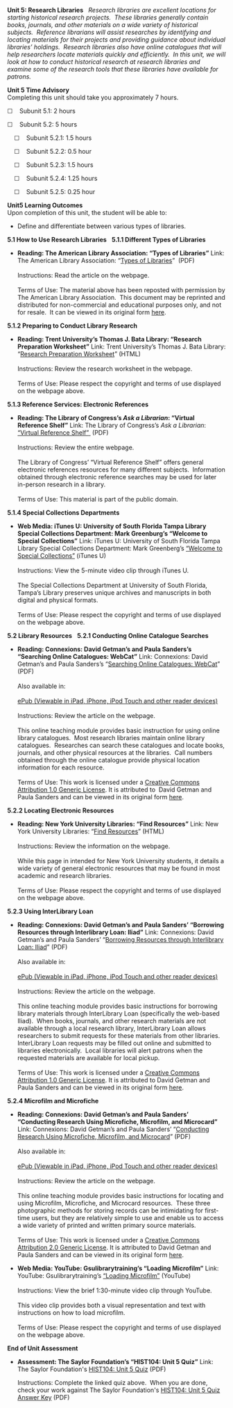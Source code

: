 **Unit 5: Research Libraries** <span id="5"></span> 
*<span>Research libraries are excellent locations for starting
historical research projects.  These libraries generally contain books,
journals, and other materials on a wide variety of historical subjects. 
Reference librarians will assist researches by identifying and locating
materials for their projects and providing guidance about individual
libraries’ holdings.  Research libraries also have online catalogues
that will help researchers locate materials quickly and efficiently.  In
this unit, we will look at how to conduct historical research at
research libraries and examine some of the research tools that these
libraries have available for patrons. </span>*

**Unit 5 Time Advisory**  
Completing this unit should take you approximately 7 hours.  
  
 ☐    Subunit 5.1: 2 hours  
  
 ☐    Subunit 5.2: 5 hours  
  
     ☐    Subunit 5.2.1: 1.5 hours  
  
     ☐    Subunit 5.2.2: 0.5 hour  
  
     ☐    Subunit 5.2.3: 1.5 hours  
  
     ☐    Subunit 5.2.4: 1.25 hours  
  
     ☐    Subunit 5.2.5: 0.25 hour

**Unit5 Learning Outcomes**  
Upon completion of this unit, the student will be able to:
-   Define and differentiate between various types of libraries.

**5.1 How to Use Research Libraries** <span id="5.1"></span> 
**5.1.1 Different Types of Libraries** <span id="5.1.1"></span> 
-   **Reading: The American Library Association: “Types of Libraries”**
    <span>Link: The American Library Association: “</span>[<span>Types
    of
    Libraries</span>](https://resources.saylor.org/archived/wp-content/uploads/2011/08/HIST104-5.1.1.pdf)<span>”  (PDF)</span>  
        
     <span>Instructions: Read the article on the webpage.</span>  
        
     <span>Terms of Use:</span> The material above has been reposted
    with permission by The American Library Association.  This document
    may be reprinted and distributed for non-commercial and educational
    purposes only, and not for resale.  It can be viewed in its original
    form
    [here](http://www.ala.org/ala/educationcareers/careers/librarycareerssite/typesoflibraries.cfm).

**5.1.2 Preparing to Conduct Library Research** <span
id="5.1.2"></span> 
-   **Reading: Trent University’s Thomas J. Bata Library: “Research
    Preparation Worksheet”**
    <span>Link: Trent University’s Thomas J. Bata Library:
    “</span>[<span>Research Preparation
    Worksheet</span>](http://www.trentu.ca/library/help/preparation.htm)<span>”
    (HTML)</span>  
        
     <span>Instructions: Review the research worksheet in the
    webpage.</span>  
        
     <span>Terms of Use: Please respect the copyright and terms of use
    displayed on the webpage above.</span>

**5.1.3 Reference Services: Electronic References** <span
id="5.1.3"></span> 
-   **Reading: The Library of Congress’s *Ask a Librarian*: “Virtual
    Reference Shelf”**
    <span>Link: The Library of Congress’s *Ask a Librarian*:
    </span>[<span>“Virtual Reference
    Shelf”</span> ](https://resources.saylor.org/archived/wp-content/uploads/2011/08/HIST104-5.1.3-Virtual-Reference-Shelf.pdf) (PDF)  
        
     <span>Instructions: Review the entire webpage.</span>  
        
     <span>The Library of Congress’ “Virtual Reference Shelf” offers
    general electronic references resources for many different
    subjects.  Information obtained through electronic reference
    searches may be used for later in-person research in a library. 
    </span>  
        
     <span>Terms of Use: This material is part of the public
    domain. </span>

**5.1.4 Special Collections Departments** <span id="5.1.4"></span> 
-   **Web Media: iTunes U: University of South Florida Tampa Library
    Special Collections Department: Mark Greenburg’s “Welcome to Special
    Collections”**
    <span>Link: iTunes U: University of South Florida Tampa Library
    Special Collections Department: Mark Greenberg’s
    </span>[<span>“Welcome to Special
    Collections”</span>](http://deimos3.apple.com/WebObjects/Core.woa/Browse/usf.edu.1464226883.01464226890.1621646319?i=1267945880)<span> (iTunes
    U)</span>  
        
     <span>Instructions: View the 5-minute video clip through iTunes
    U.</span>  
        
     <span>The Special Collections Department at University of South
    Florida, Tampa’s Library preserves unique archives and manuscripts
    in both digital and physical formats.</span>  
        
     <span>Terms of Use: Please respect the copyright and terms of use
    displayed on the webpage above.</span>

**5.2 Library Resources** <span id="5.2"></span> 
**5.2.1 Conducting Online Catalogue Searches** <span id="5.2.1"></span> 
-   **Reading: Connexions: David Getman’s and Paula Sanders’s “Searching
    Online Catalogues: WebCat”**
    <span>Link: Connexions: David Getman’s and Paula Sanders’s
    “</span>[<span>Searching Online Catalogues:
    WebCat</span>](https://resources.saylor.org/archived/wp-content/uploads/2011/08/HIST104-5.2.1-.pdf)<span>”
    (PDF)</span>  
        
     Also available in:  
        
     [ePub (Viewable in iPad, iPhone, iPod Touch and other reader
    devices)](http://cnx.org/content/m12527/1.5/?format=epub "ePub (Viewable in iPad, iPhone, iPod Touch and other reader devices)")  
        
     <span>Instructions: Review the article on the webpage.</span>  
        
     <span>This online teaching module provides basic instruction for
    using online library catalogues.  Most research libraries maintain
    online library catalogues.  Researches can search these catalogues
    and locate books, journals, and other physical resources at the
    libraries.  Call numbers obtained through the online catalogue
    provide physical location information for each resource.</span>  
        
     <span>Terms of Use: </span>This work is licensed under a [Creative
    Commons Attribution 1.0 Generic
    License](http://creativecommons.org/licenses/by/1.0/). It is
    attributed to  David Getman and Paula Sanders and can be viewed in
    its original form [here](http://cnx.org/content/m12527/latest/). 

**5.2.2 Locating Electronic Resources** <span id="5.2.2"></span> 
-   **Reading: New York University Libraries: “Find Resources”**
    <span>Link: New York University Libraries: “</span>[<span>Find
    Resources</span>](http://library.nyu.edu/collections/)<span>” (HTML)</span>  
        
     <span>Instructions: Review the information on the webpage.</span>  
        
     <span>While this page in intended for New York University students,
    it details a wide variety of general electronic resources that may
    be found in most academic and research libraries.</span>  
        
     <span>Terms of Use: Please respect the copyright and terms of use
    displayed on the webpage above.</span>

**5.2.3 Using InterLibrary Loan** <span id="5.2.3"></span> 
-   **Reading: Connexions: David Getman’s and Paula Sanders’ “Borrowing
    Resources through Interlibrary Loan: Iliad”**
    <span>Link: Connexions: David Getman’s and Paula Sanders’
    “</span>[<span>Borrowing Resources through Interlibrary Loan:
    Iliad</span>](https://resources.saylor.org/archived/wp-content/uploads/2011/08/HIST104-5.2.3.pdf)<span>”
    (PDF)</span>  
        
     <span>Also available in:</span>  
         
     <span>[ePub (Viewable in iPad, iPhone, iPod Touch and other reader
    devices)](http://cnx.org/content/m12525/1.7/?format=epub "ePub (Viewable in iPad, iPhone, iPod Touch and other reader devices)")</span>  
        
     <span>Instructions: Review the article on the webpage.</span>  
        
     <span>This online teaching module provides basic instructions for
    borrowing library materials through InterLibrary Loan (specifically
    the web-based Iliad).  When books, journals, and other research
    materials are not available through a local research library,
    InterLibrary Loan allows researchers to submit requests for these
    materials from other libraries.  InterLibrary Loan requests may be
    filled out online and submitted to libraries electronically.  Local
    libraries will alert patrons when the requested materials are
    available for local pickup.</span>  
        
     <span>Terms of Use: </span>This work is licensed under a [Creative
    Commons Attribution 1.0 Generic
    License](http://creativecommons.org/licenses/by/1.0/). It is
    attributed to David Getman and Paula Sanders and can be viewed in
    its original form [here](http://cnx.org/content/m12525/latest/). 

**5.2.4 Microfilm and Microfiche** <span id="5.2.4"></span> 
-   **Reading: Connexions: David Getman’s and Paula Sanders’ “Conducting
    Research Using Microfiche, Microfilm, and Microcard”**
    <span>Link: Connexions: David Getman’s and Paula Sanders’
    “</span>[<span>Conducting Research Using Microfiche, Microfilm, and
    Microcard</span>](https://resources.saylor.org/archived/wp-content/uploads/2011/08/HIST104-5.2.4-.pdf)<span>”
    (PDF)</span>  
        
     <span>Also available in:</span>  
         
     <span>[ePub (Viewable in iPad, iPhone, iPod Touch and other reader
    devices)](http://cnx.org/content/m12729/1.7/?format=epub "ePub (Viewable in iPad, iPhone, iPod Touch and other reader devices)")</span>  
        
     <span>Instructions: Review the article on the webpage.</span>  
        
     <span>This online teaching module provides basic instructions for
    locating and using Microfilm, Microfiche, and Microcard resources. 
    These three photographic methods for storing records can be
    intimidating for first-time users, but they are relatively simple to
    use and enable us to access a wide variety of printed and written
    primary source materials.</span>  
        
     <span>Terms of Use: </span>This work is licensed under a [Creative
    Commons Attribution 2.0 Generic
    License](http://creativecommons.org/licenses/by/2.0/). It is
    attributed to David Getman and Paula Sanders and can be viewed in
    its original form [here](http://cnx.org/content/m12729/latest/). 

-   **Web Media: YouTube: Gsulibrarytraining’s “Loading Microfilm”**
    <span>Link: YouTube: Gsulibrarytraining’s [“Loading
    Microfilm”](http://www.youtube.com/watch?v=IubMlnzVKSE&feature=related)</span> (YouTube)  
        
     <span>Instructions: View the brief 1:30-minute video clip through
    YouTube.</span>  
        
     <span>This video clip provides both a visual representation and
    text with instructions on how to load microfilm.</span>  
        
     <span>Terms of Use: Please respect the copyright and terms of use
    displayed on the webpage above.</span>

**End of Unit Assessment** <span id="5.3"></span> 
-   **Assessment: The Saylor Foundation’s “HIST104: Unit 5 Quiz”**
    Link: The Saylor Foundation's [HIST104: Unit 5
    Quiz](https://resources.saylor.org/archived/wp-content/uploads/2011/05/HIST104-Unit5Quiz.pdf) (PDF)  
      
     Instructions: Complete the linked quiz above.  When you are done,
    check your work against The Saylor Foundation's [HIST104: Unit 5
    Quiz Answer
    Key](https://resources.saylor.org/archived/wp-content/uploads/2011/05/HIST104-Unit5QuizAnswerKey.pdf)
    (PDF)


